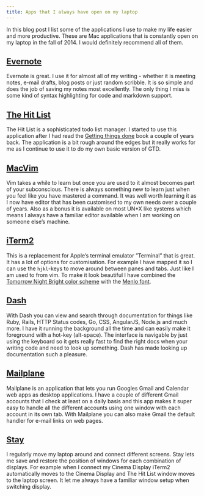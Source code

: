 ```yaml
---
title: Apps that I always have open on my laptop
---
```


In this blog post I list some of the applications I use to make my life easier and more productive. These are Mac applications that is constantly open on my laptop in the fall of 2014. I would definitely recommend all of them.

## [Evernote](https://evernote.com)

Evernote is great. I use it for almost all of my writing - whether it is meeting notes, e-mail drafts, blog posts or just random scribble. It is so simple and does the job of saving my notes most excellently. The only thing I miss is some kind of syntax highlighting for code and markdown support.

## [The Hit List](http://www.karelia.com/products/the-hit-list/mac.html)

The Hit List is a sophisticated todo list manager. I started to use this application after I had read the [Getting things done](http://www.amazon.com/Getting-Things-Done-Stress-Free-Productivity/dp/0142000280) book a couple of years back. The application is a bit rough around the edges but it really works for me as I continue to use it to do my own basic version of GTD.

## [MacVim](https://github.com/b4winckler/macvim)

Vim takes a while to learn but once you are used to it almost becomes part of your subconscious. There is always something new to learn just when you feel like you have mastered a command. It was well worth learning it as I now have editor that has been customised to my own needs over a couple of years. Also as a bonus it is available on most UN*X like systems which means I always have a familiar editor available when I am working on someone else’s machine.

## [iTerm2](http://iterm2.com)

This is a replacement for Apple’s terminal emulator ”Terminal” that is great. It has a lot of options for customisation. For example I have mapped it so I can use the `hjkl`-keys to move around between panes and tabs. Just like I am used to from vim. To make it look beautiful I have combined the [Tomorrow Night Bright color scheme](https://github.com/chriskempson/tomorrow-theme) with the [Menlo font](http://en.wikipedia.org/wiki/Menlo_(typeface)).

## [Dash](http://kapeli.com/dash)

With Dash you can view and search through documentation for things like Ruby, Rails, HTTP Status codes, Go, CSS, AngularJS, Node.js and much more. I have it running the background all the time and can easily make it foreground with a hot-key (alt-space). The interface is navigable by just using the keyboard so it gets really fast to find the right docs when your writing code and need to look up something. Dash has made looking up documentation such a pleasure.

## [Mailplane](http://mailplaneapp.com/)

Mailplane is an application that lets you run Googles Gmail and Calendar web apps as desktop applications. I have a couple of different Gmail accounts that I check at least on a daily basis and this app makes it super easy to handle all the different accounts using one window with each account in its own tab. With Mailplane you can also make Gmail the default handler for e-mail links on web pages.

## [Stay](http://cordlessdog.com/stay/)

I regularly move my laptop around and connect different screens. Stay lets me save and restore the position of windows for each combination of displays. For example when I connect my Cinema Display iTerm2 automatically moves to the Cinema Display and The Hit List window moves to the laptop screen. It let me always have a familiar window setup when switching display.
